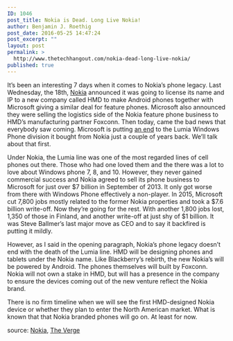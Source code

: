 ```yaml
---
ID: 1046
post_title: Nokia is Dead. Long Live Nokia!
author: Benjamin J. Roethig
post_date: 2016-05-25 14:47:24
post_excerpt: ""
layout: post
permalink: >
  http://www.thetechhangout.com/nokia-dead-long-live-nokia/
published: true
---
```

It’s been an interesting 7 days when it comes to Nokia’s phone legacy.  Last Wednesday, the 18th, [Nokia](https://www.youtube.com/watch?v=EyQHGVu_jQw) announced it was going to license its name and IP to a new company called HMD to make Android phones together with Microsoft giving a similar deal for feature phones.  Microsoft also announced they were selling the logistics side of the Nokia feature phone business to HMD’s manufacturing partner Foxconn.  Then today, came the bad news that everybody saw coming.  Microsoft is putting [an end](http://www.prnewswire.com/news-releases/microsoft-announces-streamlining-of-smartphone-hardware-business-300274560.html) to the Lumia Windows Phone division it bought from Nokia just a couple of years back. We’ll talk about that first.

Under Nokia, the Lumia line was one of the most regarded lines of cell phones out there.  Those who had one loved them and the there was a lot to love about Windows phone 7, 8, and 10.  However, they never gained commercial success and Nokia agreed to sell its phone business to Microsoft for just over $7 billion in September of 2013.  It only got worse from there with Windows Phone effectively a non-player.  In 2015, Microsoft cut 7,800 jobs mostly related to the former Nokia properties and took a $7.6 billion write-off.  Now they’re going for the rest.  With another 1,800 jobs lost, 1,350 of those in Finland, and another write-off at just shy of $1 billion.  It was Steve Ballmer’s last major move as CEO and to say it backfired is putting it mildly.

However, as I said in the opening paragraph, Nokia’s phone legacy doesn’t end with the death of the Lumia line.  HMD will be designing phones and tablets under the Nokia name.  Like Blackberry’s rebirth, the new Nokia’s will be powered by Android.  The phones themselves will built by Foxconn.  Nokia will not own a stake in HMD, but will has a presence in the company to ensure the devices coming out of the new venture reflect the Nokia brand.

There is no firm timeline when we will see the first HMD-designed Nokia device or whether they plan to enter the North American market.  What is known that that Nokia branded phones will go on.  At least for now.

source: [Nokia](http://company.nokia.com/en/news/press-releases/2016/05/18/nokia-signs-strategic-brand-and-intellectual-property-licensing-agreement-enabling-hmd-global-to-create-new-generation-of-nokia-branded-mobile-phones-and-tablets), [The Verge](http://www.theverge.com/2016/5/25/11766344/microsoft-nokia-impairment-layoffs-may-2016)